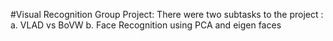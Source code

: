 #Visual Recognition Group Project:
There were two subtasks to the project :
a. VLAD vs BoVW
b. Face Recognition using PCA and eigen faces
